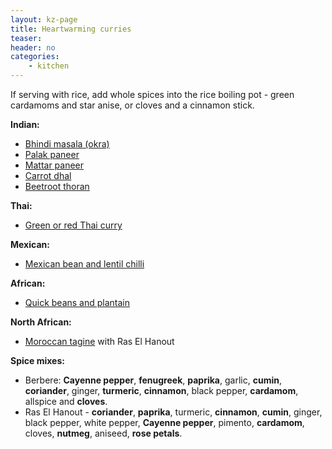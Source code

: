 ```yaml
---
layout: kz-page
title: Heartwarming curries
teaser: 
header: no
categories:
    - kitchen
---
```


If serving with rice, add whole spices into the rice boiling pot - green cardamoms and star anise, or cloves and a cinnamon stick.

**Indian:**
* [Bhindi masala (okra)](/kitchen/bhindi-masala/)
* [Palak paneer](/kitchen/palak-paneer/)
* [Mattar paneer](/kitchen/mattar-paneer/)
* [Carrot dhal](/kitchen/carrot-dhal/)
* [Beetroot thoran](/kitchen/beetroot-thoran/)

**Thai:**
* [Green or red Thai curry](/kitchen/thai-curry/)

**Mexican:**
* [Mexican bean and lentil chilli](/kitchen/bean-and-lentil-chilli/)

**African:**
* [Quick beans and plantain](/kitchen/beans-and-plantain/)

**North African:**
* [Moroccan tagine](/kitchen/moroccan-tagine/) with Ras El Hanout

**Spice mixes:**
* Berbere: **Cayenne pepper**, **fenugreek**, **paprika**, garlic, **cumin**, **coriander**, ginger, **turmeric**, **cinnamon**, black pepper, **cardamom**, allspice and **cloves**. 
* Ras El Hanout - **coriander**, **paprika**, turmeric, **cinnamon**, **cumin**, ginger, black pepper, white pepper, **Cayenne pepper**, pimento, **cardamom**, cloves, **nutmeg**, aniseed, **rose petals**.
